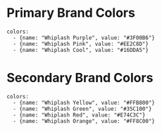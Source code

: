 # Primary Brand Colors
```color-palette|horizontal
colors:
  - {name: "Whiplash Purple", value: "#3F00B6"}
  - {name: "Whiplash Pink", value: "#EE2C8D"}
  - {name: "Whiplash Cool", value: "#16DDA5"}
```

# Secondary Brand Colors
```color-palette|horizontal
colors:
  - {name: "Whiplash Yellow", value: "#FFB800"}
  - {name: "Whiplash Green", value: "#35C100"}
  - {name: "Whiplash Red", value: "#E74C3C"}
  - {name: "Whiplash Orange", value: "#FF8C00"}
```